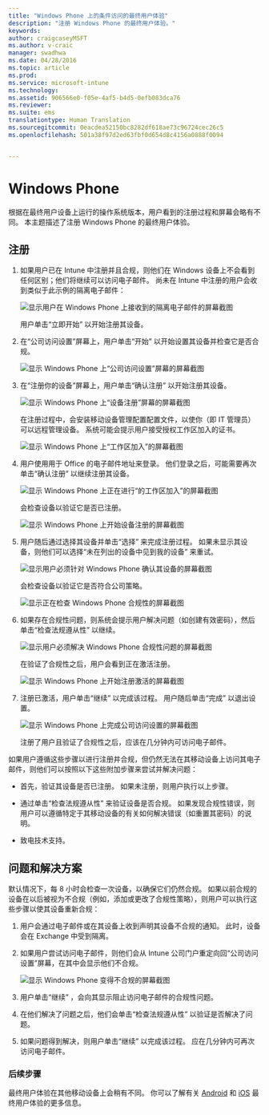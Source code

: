 ```yaml
---
title: "Windows Phone 上的条件访问的最终用户体验"
description: "注册 Windows Phone 的最终用户体验。"
keywords: 
author: craigcaseyMSFT
ms.author: v-craic
manager: swadhwa
ms.date: 04/28/2016
ms.topic: article
ms.prod: 
ms.service: microsoft-intune
ms.technology: 
ms.assetid: 906566e0-f05e-4af5-b4d5-0efb083dca76
ms.reviewer: 
ms.suite: ems
translationtype: Human Translation
ms.sourcegitcommit: 0eacdea52150bc8282df618ae73c96724cec26c5
ms.openlocfilehash: 501a38f97d2ed63fbf0d654d8c4156a0888f0094


---
```


# Windows Phone

根据在最终用户设备上运行的操作系统版本，用户看到的注册过程和屏幕会略有不同。  本主题描述了注册 Windows Phone 的最终用户体验。

## 注册

1.  如果用户已在 Intune 中注册并且合规，则他们在 Windows 设备上不会看到任何区别；他们将继续可以访问电子邮件。 尚未在 Intune 中注册的用户会收到类似于此示例的隔离电子邮件：

    ![显示用户在 Windows Phone 上接收到的隔离电子邮件的屏幕截图](./media/ProtectEmail/EUX-Windows-quarantineEmail.png)

    用户单击“立即开始”  以开始注册其设备。

2.  在“公司访问设置”屏幕上，用户单击“开始”  以开始设置其设备并检查它是否合规。

    ![显示 Windows Phone 上“公司访问设置”屏幕的屏幕截图](./media/ProtectEmail/EUX-Windows1-company-Access-Setup.png)

3.  在“注册你的设备”屏幕上，用户单击“确认注册”  以开始注册其设备。

    ![显示 Windows Phone 上“设备注册”屏幕的屏幕截图](./media/ProtectEmail/EUX-Windows3-enroll-Device.png)

    在注册过程中，会安装移动设备管理配置配置文件，以使你（即 IT 管理员）可以远程管理设备。 系统可能会提示用户接受授权工作区加入的证书。

    ![显示 Windows Phone 上“工作区加入”的屏幕截图](./media/ProtectEmail/EUX-Windows4-workplaceJoin1.png)

4.  用户使用用于 Office 的电子邮件地址来登录。 他们登录之后，可能需要再次单击“确认注册”  以继续注册其设备。

    ![显示 Windows Phone 上正在进行“的工作区加入”的屏幕截图](./media/ProtectEmail/EUX-Windows5-workplaceJoin2.png)

    会检查设备以验证它是否已注册。

    ![显示 Windows Phone 上开始设备注册的屏幕截图](./media/ProtectEmail/EUX-Windows6-checking-Enrollment.png)

5.  用户随后通过选择其设备并单击“选择” 来完成注册过程。 如果未显示其设备，则他们可以选择“未在列出的设备中见到我的设备”  来重试。

    ![显示用户必须针对 Windows Phone 确认其设备的屏幕截图](./media/ProtectEmail/EUX-Windows7-confirm-Device.png)

    会检查设备以验证它是否符合公司策略。

    ![显示正在检查 Windows Phone 合规性的屏幕截图](./media/ProtectEmail/EUX-Windows9-checking-Compliance.png)

6.  如果存在合规性问题，则系统会提示用户解决问题（如创建有效密码），然后单击“检查法规遵从性”  以继续。

    ![显示用户必须解决 Windows Phone 合规性问题的屏幕截图](./media/ProtectEmail/EUX-Windows13-resolve-Compliance.png)

    在验证了合规性之后，用户会看到正在激活注册。

    ![显示 Windows Phone 上开始注册激活的屏幕截图](./media/ProtectEmail/EUX-Windows10-activating-Enrollment.png)

7.  注册已激活，用户单击“继续”  以完成该过程。 用户随后单击“完成”  以退出设置。

    ![显示 Windows Phone 上完成公司访问设置的屏幕截图](./media/ProtectEmail/EUX-Windows11-COMPLETE.png)

    注册了用户且验证了合规性之后，应该在几分钟内可访问电子邮件。

如果用户遵循这些步骤以进行注册并合规，但仍然无法在其移动设备上访问其电子邮件，则他们可以按照以下这些附加步骤来尝试并解决问题：

-   首先，验证其设备是否已注册。 如果未注册，则用户执行以上步骤。

-   通过单击“检查法规遵从性” 来验证设备是否合规。 如果发现合规性错误，则用户可以遵循特定于其移动设备的有关如何解决错误（如重置其密码）的说明。

-   致电技术支持。

## 问题和解决方案
默认情况下，每 8 小时会检查一次设备，以确保它们仍然合规。 如果以前合规的设备在以后被视为不合规（例如，添加或更改了合规性策略），则用户可以执行这些步骤以使其设备重新合规：

1.  用户会通过电子邮件或在其设备上收到声明其设备不合规的通知。 此时，设备会在 Exchange 中受到隔离。

2.  如果用户尝试访问电子邮件，则他们会从 Intune 公司门户重定向回“公司访问设置”屏幕，在其中会显示他们不合规。

    ![显示 Windows Phone 变得不合规的屏幕截图](./media/ProtectEmail/EUX-Windows14-OutOfCompliance.png)

3.  用户单击“继续”  ，会向其显示阻止访问电子邮件的合规性问题。

4.  在他们解决了问题之后，他们会单击“检查法规遵从性”  以验证是否解决了问题。

5.  如果问题得到解决，则用户单击“继续”  以完成该过程。 应在几分钟内可再次访问电子邮件。

### 后续步骤
最终用户体验在其他移动设备上会稍有不同。 你可以了解有关 [Android](end-user-experience-conditional-access-android.md) 和 [iOS](end-user-experience-conditional-access-ios.md) 最终用户体验的更多信息。



<!--HONumber=Nov16_HO2-->


